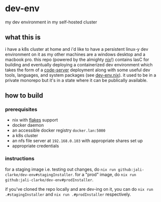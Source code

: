 # dev-env

my dev environment in my self-hosted cluster

## what this is

i have a k8s cluster at home and i'd like to have a persistent linux-y dev environment on it as my other machines are a windows desktop and a macbook pro.  this repo (powered by the almighty [nix](https://nixos.org/guides/how-nix-works.html)!) contains IasC for building and eventually deploying a containerized dev environment which takes the form of a [code-server](https://github.com/cdr/code-server) deployment along with some useful dev tools, languages, and system packages (see [dev-env.nix](./dev-env.nix)).  it used to be in a private monorepo but it's in a state where it can be publically available.

## how to build

### prerequisites

* nix with [flakes](https://nixos.wiki/wiki/Flakes) support
* docker daemon
* an accessible docker registry `docker.lan:5000`
* a k8s cluster
* an nfs file server at `192.168.0.103` with appropriate shares set up
* appropriate credentials

### instructions

for a staging image i.e. testing out changes, do `nix run github:jali-clarke/dev-env#stagingInstaller`.  for a "prod" image, do `nix run github:jali-clarke/dev-env#prodInstaller`.

if you've cloned the repo locally and are dev-ing on it, you can do `nix run .#stagingInstaller` and `nix run .#prodInstaller` respectively.
